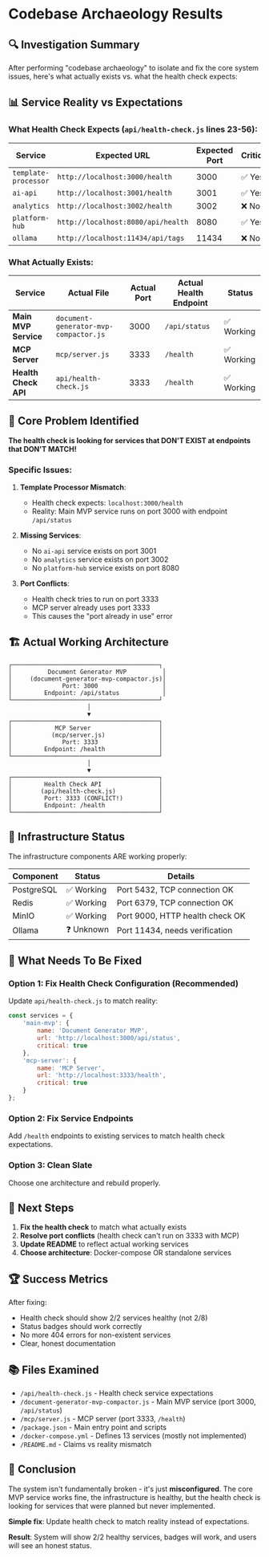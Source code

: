 # Codebase Archaeology Results

## 🔍 Investigation Summary

After performing "codebase archaeology" to isolate and fix the core system issues, here's what actually exists vs. what the health check expects:

## 📊 Service Reality vs Expectations

### What Health Check Expects (`api/health-check.js` lines 23-56):

| Service | Expected URL | Expected Port | Critical |
|---------|-------------|---------------|----------|
| `template-processor` | `http://localhost:3000/health` | 3000 | ✅ Yes |
| `ai-api` | `http://localhost:3001/health` | 3001 | ✅ Yes |
| `analytics` | `http://localhost:3002/health` | 3002 | ❌ No |
| `platform-hub` | `http://localhost:8080/api/health` | 8080 | ✅ Yes |
| `ollama` | `http://localhost:11434/api/tags` | 11434 | ❌ No |

### What Actually Exists:

| Service | Actual File | Actual Port | Actual Health Endpoint | Status |
|---------|------------|-------------|----------------------|--------|
| **Main MVP Service** | `document-generator-mvp-compactor.js` | 3000 | `/api/status` | ✅ Working |
| **MCP Server** | `mcp/server.js` | 3333 | `/health` | ✅ Working |
| **Health Check API** | `api/health-check.js` | 3333 | `/health` | ✅ Working |

## 🚨 Core Problem Identified

**The health check is looking for services that DON'T EXIST at endpoints that DON'T MATCH!**

### Specific Issues:

1. **Template Processor Mismatch**:
   - Health check expects: `localhost:3000/health`
   - Reality: Main MVP service runs on port 3000 with endpoint `/api/status`

2. **Missing Services**:
   - No `ai-api` service exists on port 3001
   - No `analytics` service exists on port 3002  
   - No `platform-hub` service exists on port 8080

3. **Port Conflicts**:
   - Health check tries to run on port 3333
   - MCP server already uses port 3333
   - This causes the "port already in use" error

## 🏗️ Actual Working Architecture

```
┌─────────────────────────────────────────┐
│          Document Generator MVP          │
│     (document-generator-mvp-compactor.js)│
│              Port: 3000                  │
│         Endpoint: /api/status            │
└─────────────────────────────────────────┘
                      │
                      ▼
┌─────────────────────────────────────────┐
│            MCP Server                   │
│           (mcp/server.js)               │
│              Port: 3333                 │
│         Endpoint: /health               │
└─────────────────────────────────────────┘
                      │
                      ▼
┌─────────────────────────────────────────┐
│         Health Check API                │
│        (api/health-check.js)            │
│         Port: 3333 (CONFLICT!)          │
│         Endpoint: /health               │
└─────────────────────────────────────────┘
```

## 🔧 Infrastructure Status

The infrastructure components ARE working properly:

| Component | Status | Details |
|-----------|--------|---------|
| PostgreSQL | ✅ Working | Port 5432, TCP connection OK |
| Redis | ✅ Working | Port 6379, TCP connection OK |
| MinIO | ✅ Working | Port 9000, HTTP health check OK |
| Ollama | ❓ Unknown | Port 11434, needs verification |

## 📝 What Needs To Be Fixed

### Option 1: Fix Health Check Configuration (Recommended)
Update `api/health-check.js` to match reality:

```javascript
const services = {
    'main-mvp': {
        name: 'Document Generator MVP',
        url: 'http://localhost:3000/api/status',
        critical: true
    },
    'mcp-server': {
        name: 'MCP Server',
        url: 'http://localhost:3333/health',
        critical: true
    }
};
```

### Option 2: Fix Service Endpoints
Add `/health` endpoints to existing services to match health check expectations.

### Option 3: Clean Slate
Choose one architecture and rebuild properly.

## 🎯 Next Steps

1. **Fix the health check** to match what actually exists
2. **Resolve port conflicts** (health check can't run on 3333 with MCP)
3. **Update README** to reflect actual working services
4. **Choose architecture**: Docker-compose OR standalone services

## 🏆 Success Metrics

After fixing:
- Health check should show 2/2 services healthy (not 2/8)
- Status badges should work correctly
- No more 404 errors for non-existent services
- Clear, honest documentation

## 📚 Files Examined

- `/api/health-check.js` - Health check service expectations
- `/document-generator-mvp-compactor.js` - Main MVP service (port 3000, `/api/status`)
- `/mcp/server.js` - MCP server (port 3333, `/health`)
- `/package.json` - Main entry point and scripts
- `/docker-compose.yml` - Defines 13 services (mostly not implemented)
- `/README.md` - Claims vs reality mismatch

## 🔮 Conclusion

The system isn't fundamentally broken - it's just **misconfigured**. The core MVP service works fine, the infrastructure is healthy, but the health check is looking for services that were planned but never implemented.

**Simple fix**: Update health check to match reality instead of expectations.

**Result**: System will show 2/2 healthy services, badges will work, and users will see an honest status.